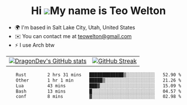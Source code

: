<div align="center">
  
# Hi ![](https://user-images.githubusercontent.com/18350557/176309783-0785949b-9127-417c-8b55-ab5a4333674e.gif)My name is Teo Welton
</div>

*   🌍  I'm based in Salt Lake City, Utah, United States
*   ✉️  You can contact me at [teowelton@gmail.com](mailto:teowelton@gmail.com)
*   ⚡  I use Arch btw

<div align="center">

|||
|:-------------------------:|:-------------------------:|
| [![DragonDev's GitHub stats](https://github-readme-stats.vercel.app/api?username=DragonDev07&bg_color=1e1e2e&text_color=cdd6f4&icon_color=cba6f7&title_color=94e2d5)](https://github.com/DragonDev07) | [![GitHub Streak](https://streak-stats.demolab.com?user=DragonDev07&theme=catppuccin-mocha)](https://git.io/streak-stats) |

<!--START_SECTION:waka-->

```txt
Rust        2 hrs 31 mins   █████████████▒░░░░░░░░░░░   52.90 %
Other       1 hr 1 min      █████▒░░░░░░░░░░░░░░░░░░░   21.26 %
Lua         43 mins         ███▓░░░░░░░░░░░░░░░░░░░░░   15.09 %
Bash        13 mins         █░░░░░░░░░░░░░░░░░░░░░░░░   04.57 %
conf        8 mins          ▓░░░░░░░░░░░░░░░░░░░░░░░░   02.98 %
```

<!--END_SECTION:waka-->

</div>
